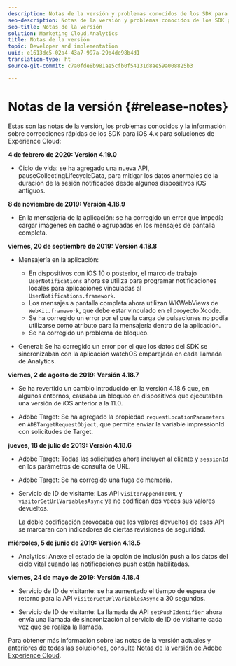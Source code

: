```yaml
---
description: Notas de la versión y problemas conocidos de los SDK para iOS 4.x para soluciones de Experience Cloud.
seo-description: Notas de la versión y problemas conocidos de los SDK para iOS 4.x para soluciones de Experience Cloud.
seo-title: Notas de la versión
solution: Marketing Cloud,Analytics
title: Notas de la versión
topic: Developer and implementation
uuid: e1613dc5-02a4-43a7-997a-29b4de98b4d1
translation-type: ht
source-git-commit: c7a0fde8b981ae5cfb0f54131d8ae59a008825b3

---
```



# Notas de la versión {#release-notes}

Estas son las notas de la versión, los problemas conocidos y la información sobre correcciones rápidas de los SDK para iOS 4.x para soluciones de Experience Cloud:

**4 de febrero de 2020: Versión 4.19.0**

* Ciclo de vida: se ha agregado una nueva API, pauseCollectingLifecycleData, para mitigar los datos anormales de la duración de la sesión notificados desde algunos dispositivos iOS antiguos.

**8 de noviembre de 2019: Versión 4.18.9**

* En la mensajería de la aplicación: se ha corregido un error que impedía cargar imágenes en caché o agrupadas en los mensajes de pantalla completa.

**viernes, 20 de septiembre de 2019: Versión 4.18.8**

* Mensajería en la aplicación:

   * En dispositivos con iOS 10 o posterior, el marco de trabajo `UserNotifications` ahora se utiliza para programar notificaciones locales para aplicaciones vinculadas al `UserNotifications.framework`.
   * Los mensajes a pantalla completa ahora utilizan WKWebViews de `WebKit.framework`, que debe estar vinculado en el proyecto Xcode.
   * Se ha corregido un error por el que la carga de pulsaciones no podía utilizarse como atributo para la mensajería dentro de la aplicación.
   * Se ha corregido un problema de bloqueo.

* General: Se ha corregido un error por el que los datos del SDK se sincronizaban con la aplicación watchOS emparejada en cada llamada de Analytics.

**viernes, 2 de agosto de 2019: Versión 4.18.7**

* Se ha revertido un cambio introducido en la versión 4.18.6 que, en algunos entornos, causaba un bloqueo en dispositivos que ejecutaban una versión de iOS anterior a la 11.0.

* Adobe Target: Se ha agregado la propiedad `requestLocationParameters` en `ADBTargetRequestObject`, que permite enviar la variable impressionId con solicitudes de Target.

**jueves, 18 de julio de 2019: Versión 4.18.6**

* Adobe Target: Todas las solicitudes ahora incluyen al cliente y `sessionId` en los parámetros de consulta de URL.
* Adobe Target: Se ha corregido una fuga de memoria.
* Servicio de ID de visitante: Las API `visitorAppendToURL` y `visitorGetUrlVariablesAsync` ya no codifican dos veces sus valores devueltos.

   La doble codificación provocaba que los valores devueltos de esas API se marcaran con indicadores de ciertas revisiones de seguridad.

**miércoles, 5 de junio de 2019: Versión 4.18.5**

* Analytics: Anexe el estado de la opción de inclusión push a los datos del ciclo vital cuando las notificaciones push estén habilitadas.

**viernes, 24 de mayo de 2019: Versión 4.18.4**

* Servicio de ID de visitante: se ha aumentado el tiempo de espera de retorno para la API
   `visitorGetUrlVariablesAsync` a 30 segundos.

* Servicio de ID de visitante: La llamada de API `setPushIdentifier` ahora envía una llamada de sincronización al servicio de ID de visitante cada vez que se realiza la llamada.

Para obtener más información sobre las notas de la versión actuales y anteriores de todas las soluciones, consulte [Notas de la versión de Adobe Experience Cloud](https://marketing.adobe.com/resources/help/es_ES/whatsnew/).
